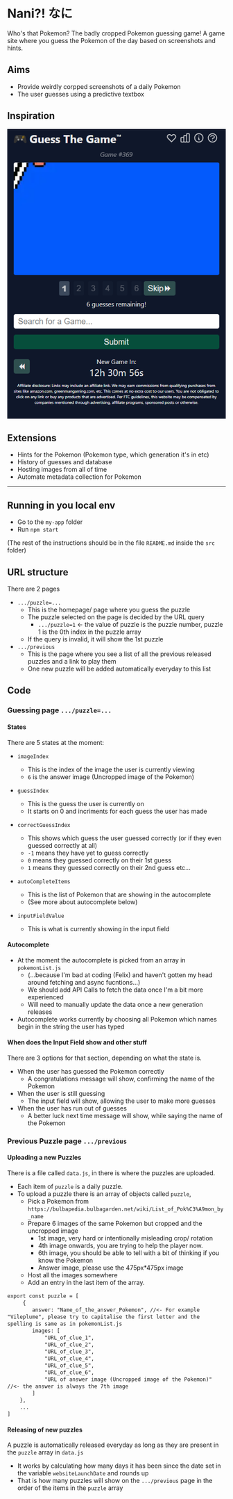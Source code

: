 # Nani?! なに
Who's that Pokemon? The badly cropped Pokemon guessing game!
A game site where you guess the Pokemon of the day based on screenshots and hints.

## Aims

* Provide weirdly corpped screenshots of a daily Pokemon
* The user guesses using a predictive textbox

## Inspiration
![guess the game](img/guessthegame.png)

## Extensions 
* Hints for the Pokemon (Pokemon type, which generation it's in etc)
* History of guesses and database
* Hosting images from all of time
* Automate metadata collection for Pokemon

___________________________________________________________________________________________
## Running in you local env

- Go to the `my-app` folder
- Run `npm start`

(The rest of the instructions should be in the file `README.md` inside the `src` folder)

## URL structure
There are 2 pages
- `.../puzzle=...`
     - This is the homepage/ page where you guess the puzzle
     - The puzzle selected on the page is decided by the URL query
          - `.../puzzle=1` <- the value of puzzle is the puzzle number, puzzle 1 is the 0th index in the puzzle array
     - If the query is invalid, it will show the 1st puzzle
- `.../previous`
     - This is the page where you see a list of all the previous released puzzles and a link to play them
     - One new puzzle will be added automatically everyday to this list

## Code

### Guessing page `.../puzzle=...`

#### States
There are 5 states at the moment:
- `imageIndex`
     - This is the index of the image the user is currently viewing
     - `6` is the answer image (Uncropped image of the Pokemon)
- `guessIndex`
    - This is the guess the user is currently on
    - It starts on 0 and incriments for each guess the user has made
- `correctGuessIndex`
    - This shows which guess the user guessed correctly (or if they even guessed correctly at all)
    - `-1` means they have yet to guess correctly
    - `0` means they guessed correctly on their 1st guess
    - `1` means  they guessed correctly on their 2nd guess etc...

- `autoCompleteItems`
     - This is the list of Pokemon that are showing in the autocomplete
     - (See more about autocomplete below)
- `inputFieldValue`
     - This is what is currently showing in the input field

#### Autocomplete
- At the moment the autocomplete is picked from an array in `pokemonList.js`
     - (...because I'm bad at coding (Felix) and haven't gotten my head around fetching and async fucntions...)
     - We should add API Calls to fetch the data once I'm a bit more experienced
     - Will need to manually update the data once a new generation releases
- Autocomplete works currently by choosing all Pokemon which names begin in the string the user has typed

#### When does the Input Field show and other stuff
There are 3 options for that section, depending on what the state is.

- When the user has guessed the Pokemon correctly
     - A congratulations message will show, confirming the name of the Pokemon
- When the user is still guessing
     - The input field will show, allowing the user to make more guesses
- When the user has run out of guesses
     - A better luck next time message will show, while saying the name of the Pokemon

### Previous Puzzle page  `.../previous`

#### Uploading a new Puzzles
There is a file called `data.js`, in there is where the puzzles are uploaded.
- Each item of `puzzle` is a daily puzzle.
- To upload a puzzle there is an array of objects called `puzzle`, 
     - Pick a Pokemon from `https://bulbapedia.bulbagarden.net/wiki/List_of_Pok%C3%A9mon_by_name`
     - Prepare 6 images of the same Pokemon but cropped and the uncropped image
          - 1st image, very hard or intentionally misleading crop/ rotation
          - 4th image onwards, you are trying to help the player now.
          - 6th image, you should be able to tell with a bit of thinking if you know the Pokemon
          - Answer image, please use the 475px*475px image
     - Host all the images somewhere
     - Add an entry in the last item of the array.
```
export const puzzle = [
     {
        answer: "Name_of_the_answer_Pokemon", //<- For example "Vileplume", please try to capitalise the first letter and the spelling is same as in pokemonList.js
        images: [
            "URL_of_clue_1",
            "URL_of_clue_2",
            "URL_of_clue_3",
            "URL_of_clue_4",
            "URL_of_clue_5",
            "URL_of_clue_6",
            "URL of answer image (Uncropped image of the Pokemon)" //<- the answer is always the 7th image
        ]
    },
    ...
]
```

#### Releasing of new puzzles
A puzzle is automatically released everyday as long as they are present in the `puzzle` array in `data.js`
- It works by calculating how many days it has been since the date set in the variable `websiteLaunchDate` and rounds up
- That is how many puzzles will show on the `.../previous` page in the order of the items in the `puzzle` array
